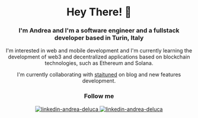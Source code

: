 <h1 align="center">Hey There! 👋</h1>
<h3 align="center">I'm Andrea and I'm a software engineer and a fullstack developer based in Turin, Italy</h3>

<p align="center"> I'm interested in web and mobile development and I'm currently learning the development of web3 and decentralized applications based on blockchain technologies, such as Ethereum and Solana.</p>

<p align="center">I'm currently collaborating with <a href="https://staituned.com">staituned</a> on blog and new features development.</p>

<div align="center">
  <h3 align="center">Follow me</h3>
  <a href="http://linkedin.com"> 
    <img src="https://skillicons.dev/icons?i=linkedin" alt="linkedin-andrea-deluca" />
   </a>
   <a href="http://linkedin.com"> 
    <img src="https://skillicons.dev/icons?i=twitter" alt="linkedin-andrea-deluca" />
   </a>
</div>
